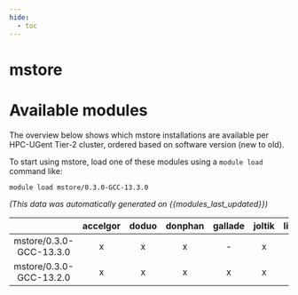 ```yaml
---
hide:
  - toc
---
```


mstore
======

# Available modules


The overview below shows which mstore installations are available per HPC-UGent Tier-2 cluster, ordered based on software version (new to old).

To start using mstore, load one of these modules using a `module load` command like:

```shell
module load mstore/0.3.0-GCC-13.3.0
```

*(This data was automatically generated on {{modules_last_updated}})*

| |accelgor|doduo|donphan|gallade|joltik|litleo|shinx|
| :---: | :---: | :---: | :---: | :---: | :---: | :---: | :---: |
|mstore/0.3.0-GCC-13.3.0|x|x|x|-|x|x|x|
|mstore/0.3.0-GCC-13.2.0|x|x|x|x|x|x|x|
